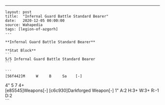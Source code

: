 ---
    layout: post
    title:  "Infernal Guard Battle Standard Bearer"
    date:   2020-12-05 00:00:00
    source: Wahapedia
    tags: [legion-of-azgorh]
    ---
    
    **Infernal Guard Battle Standard Bearer**
    
    **Stat Block**
    ```
    5/5 Infernal Guard Battle Standard Bearer
    ```
    
    ```
    [56f442]M     W     B     Sa    [-]
4"    5     7     4+    
[e85545]Weapons[-]
[c6c930]Darkforged Weapon[-]
1"     A:2    H:3+   W:3+   R:-1   D:2   
    ```
    
    
    